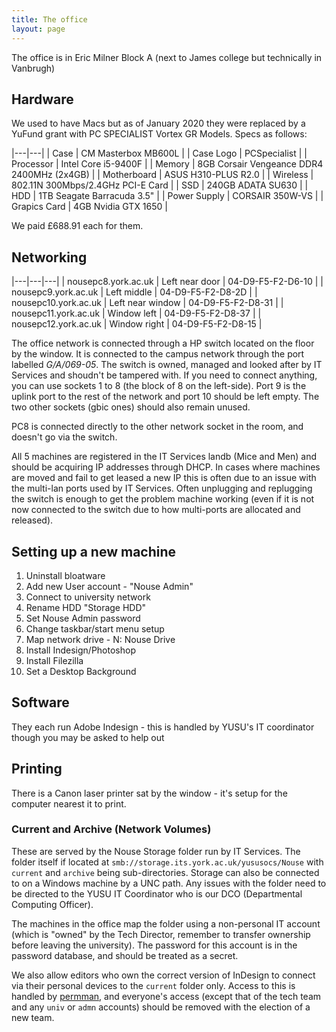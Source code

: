 ```yaml
---
title: The office
layout: page
---
```

      
The office is in Eric Milner Block A (next to James college but technically in Vanbrugh)

## Hardware

We used to have Macs but as of January 2020 they were replaced by a YuFund grant with PC SPECIALIST Vortex GR Models. Specs as follows:

|---|---|
| Case | CM Masterbox MB600L | 
| Case Logo | PCSpecialist | 
| Processor | Intel Core i5-9400F | 
| Memory | 8GB Corsair Vengeance DDR4 2400MHz (2x4GB) | 
| Motherboard | ASUS H310-PLUS R2.0 | 
| Wireless | 802.11N 300Mbps/2.4GHz PCI-E Card | 
| SSD | 240GB ADATA SU630 | 
| HDD | 1TB Seagate Barracuda 3.5" | 
| Power Supply | CORSAIR 350W-VS | 
| Grapics Card | 4GB Nvidia GTX 1650 |

We paid £688.91 each for them. 

## Networking

|---|---|---|
| nousepc8.york.ac.uk | Left near door  | 04-D9-F5-F2-D6-10 | 
| nousepc9.york.ac.uk | Left middle  | 04-D9-F5-F2-D8-2D | 
| nousepc10.york.ac.uk | Left near window | 04-D9-F5-F2-D8-31 | 
| nousepc11.york.ac.uk | Window left | 04-D9-F5-F2-D8-37 | 
| nousepc12.york.ac.uk | Window right  | 04-D9-F5-F2-D8-15 |


The office network is connected through a HP switch located on the floor by the window.  It is connected to the campus network through the port labelled _G/A/069-05_.  The switch is owned, managed and looked after by IT Services and shoudn't be tampered with. If you need to connect anything, you can use sockets 1 to 8 (the block of 8 on the left-side). Port 9 is the uplink port to the rest of the network and port 10 should be left empty. The two other sockets (gbic ones) should also remain unused.

PC8 is connected directly to the other network socket in the room, and doesn't go via the switch. 

All 5 machines are registered in the IT Services landb (Mice and Men) and should be acquiring IP addresses through DHCP. In cases where machines are moved and fail to get leased a new IP this is often due to an issue with the multi-lan ports used by IT Services.  Often unplugging and replugging the switch is enough to get the problem machine working (even if it is not now connected to the switch due to how multi-ports are allocated and released).

## Setting up a new machine

1. Uninstall bloatware
1. Add new User account - "Nouse Admin"
1. Connect to university network
1. Rename HDD "Storage HDD"
1. Set Nouse Admin password
1. Change taskbar/start menu setup
1. Map network drive - N: Nouse Drive
1. Install Indesign/Photoshop
1. Install Filezilla
1. Set a Desktop Background

## Software

They each run Adobe Indesign - this is handled by YUSU's IT coordinator though you may be asked to help out

## Printing

There is a Canon laser printer sat by the window - it's setup for the computer nearest it to print. 

### Current and Archive (Network Volumes)

These are served by the Nouse Storage folder run by IT Services.  The folder itself if located at `smb://storage.its.york.ac.uk/yususocs/Nouse` with `current` and `archive` being sub-directories.  Storage can also be connected to on a Windows machine by a UNC path.  Any issues with the folder need to be directed to the YUSU IT Coordinator who is our DCO (Departmental Computing Officer).

The machines in the office map the folder using a non-personal IT account (which is "owned" by the Tech Director, remember to transfer ownership before leaving the university).  The password for this account is in the password database, and should be treated as a secret.

We also allow editors who own the correct version of InDesign to connect via their personal devices to the `current` folder only.  Access to this is handled by [permman](http://permman.york.ac.uk), and everyone's access (except that of the tech team and any `univ` or `admn` accounts) should be removed with the election of a new team.


